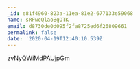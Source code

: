 ```yaml
---
_id: e81f4960-823a-11ea-81e2-677133e59068
name: sRFwcQlaoBgOTK
email: d8730de0d095f2fa8725ed6f26809661
permalink: false
date: '2020-04-19T12:40:10.539Z'
---
```

zvNyQWiMdPAUjpGm
